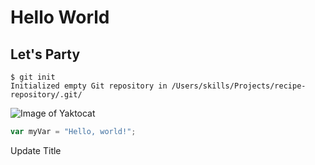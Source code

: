 # Hello World
## Let's Party

```
$ git init
Initialized empty Git repository in /Users/skills/Projects/recipe-repository/.git/
```

![Image of Yaktocat](https://octodex.github.com/images/yaktocat.png)

``` javascript
var myVar = "Hello, world!";
```
















Update Title
